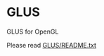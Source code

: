 GLUS
====

GLUS for OpenGL

Please read [GLUS/README.txt](https://github.com/McNopper/GLUS/blob/master/GLUS/README.txt)
